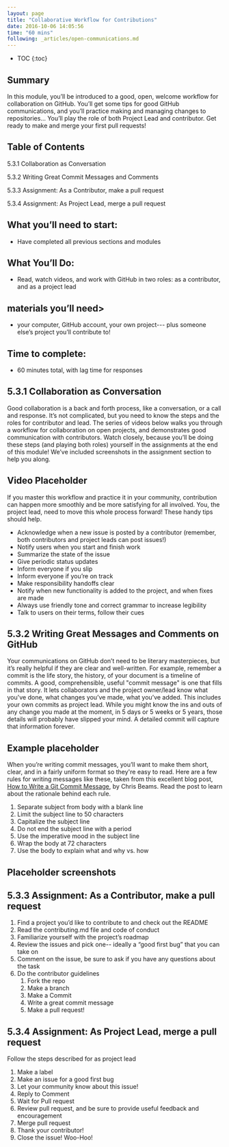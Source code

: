 ```yaml
---
layout: page
title: "Collaborative Workflow for Contributions"
date: 2016-10-06 14:05:56
time: "60 mins"
following: _articles/open-communications.md
---
```

* TOC
{:toc}

## Summary

In this module, you’ll be introduced to a good, open, welcome workflow for collaboration on GitHub. You’ll get some tips for good GitHub communications, and you’ll practice making and managing changes to repositories… You’ll play the role of both Project Lead and contributor. Get ready to make and merge your first pull requests!

## Table of Contents

5.3.1 Collaboration as Conversation

5.3.2 Writing Great Commit Messages and Comments

5.3.3 Assignment: As a Contributor, make a pull request

5.3.4 Assignment: As Project Lead, merge a pull request

## What you’ll need to start:

*   Have completed all previous sections and modules

## What You’ll Do:

*   Read, watch videos, and work with GitHub in two roles: as a contributor, and as a project lead

## materials you’ll need>

*   your computer, GitHub account, your own project--- plus someone else’s project you’ll contribute to!

## Time to complete:

*   60 minutes total, with lag time for responses

## 5.3.1 Collaboration as Conversation

Good collaboration is a back and forth process, like a conversation, or a call and response. It’s not complicated, but you need to know the steps and the roles for contributor and lead. The series of videos below walks you through a workflow for collaboration on open projects, and demonstrates good communication with contributors. Watch closely, because you’ll be doing these steps (and playing both roles) yourself in the assignments at the end of this module! We’ve included screenshots in the assignment section to help you along.

## Video Placeholder

If you master this workflow and practice it in your community, contribution can happen more smoothly and be more satisfying for all involved. You, the project lead, need to move this whole process forward! These handy tips should help.

*   Acknowledge when a new issue is posted by a contributor (remember, both contributors and project leads can post issues!)
*   Notify users when you start and finish work
*   Summarize the state of the issue
*   Give periodic status updates
*   Inform everyone if you slip
*   Inform everyone if you’re on track
*   Make responsibility handoffs clear
*   Notify when new functionality is added to the project, and when fixes are made
*   Always use friendly tone and correct grammar to increase legibility
*   Talk to users on their terms, follow their cues

## 5.3.2 Writing Great Messages and Comments on GitHub

Your communications on GitHub don’t need to be literary masterpieces, but it’s really helpful if they are clear and well-written. For example, remember a commit is the life story, the history, of your document is a timeline of commits. A good, comprehensible, useful "commit message" is one that fills in that story. It lets collaborators and the project owner/lead know what you've done, what changes you’ve made, what you’ve added. This includes your own commits as project lead. While you might know the ins and outs of any change you made at the moment, in 5 days or 5 weeks or 5 years, those details will probably have slipped your mind. A detailed commit will capture that information forever.

## Example placeholder

When you’re writing commit messages, you’ll want to make them short, clear, and in a fairly uniform format so they're easy to read. Here are a few rules for writing messages like these, taken from this excellent blog post, [How to Write a Git Commit Message](http://chris.beams.io/posts/git-commit/), by Chris Beams. Read the post to learn about the rationale behind each rule.

1.  Separate subject from body with a blank line
2.  Limit the subject line to 50 characters
3.  Capitalize the subject line
4.  Do not end the subject line with a period
5.  Use the imperative mood in the subject line
6.  Wrap the body at 72 characters
7.  Use the body to explain what and why vs. how

## Placeholder screenshots

## 5.3.3 Assignment: As a Contributor, make a pull request

1.  Find a project you’d like to contribute to and check out the README
2.  Read the contributing.md file and code of conduct
3.  Familiarize yourself with the project’s roadmap
4.  Review the issues and pick one-- ideally a “good first bug” that you can take on
5.  Comment on the issue, be sure to ask if you have any questions about the task
6.  Do the contributor guidelines
    1.  Fork the repo
    2.  Make a branch
    3.  Make a Commit
    4.  Write a great commit message
    5.  Make a pull request!

## 5.3.4 Assignment: As Project Lead, merge a pull request

Follow the steps described for as project lead

1.  Make a label
2.  Make an issue for a good first bug
3.  Let your community know about this issue!
4.  Reply to Comment
5.  Wait for Pull request
6.  Review pull request, and be sure to provide useful feedback and encouragement
7.  Merge pull request
8.  Thank your contributor!
9.  Close the issue! Woo-Hoo!

